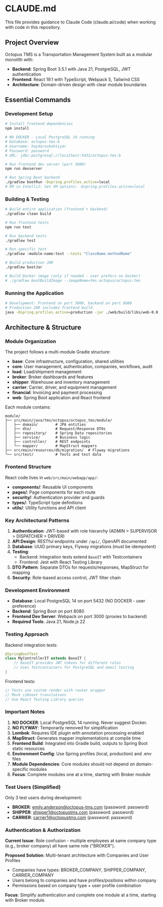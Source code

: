 # CLAUDE.md

This file provides guidance to Claude Code (claude.ai/code) when working with code in this repository.

## Project Overview

Octopus TMS is a Transportation Management System built as a modular monolith with:
- **Backend**: Spring Boot 3.5.1 with Java 21, PostgreSQL, JWT authentication
- **Frontend**: React 19.1 with TypeScript, Webpack 5, Tailwind CSS
- **Architecture**: Domain-driven design with clear module boundaries

## Essential Commands

### Development Setup
```bash
# Install frontend dependencies
npm install

# NO DOCKER - Local PostgreSQL 14 running
# Database: octopus-tms-b
# Username: haydarovbahtiyar
# Password: password
# URL: jdbc:postgresql://localhost:5432/octopus-tms-b

# Run frontend dev server (port 3000)
npm run devserver

# Run Spring Boot backend
./gradlew bootRun -Dspring.profiles.active=local
# OR in IntelliJ: Set VM options: -Dspring.profiles.active=local
```

### Building & Testing
```bash
# Build entire application (frontend + backend)
./gradlew clean build

# Run frontend tests
npm run test

# Run backend tests
./gradlew test

# Run specific test
./gradlew :module-name:test --tests "ClassName.methodName"

# Build production JAR
./gradlew bootJar

# Build Docker image (only if needed - user prefers no Docker)
# ./gradlew bootBuildImage --imageName=tms.octopus/octopus-tms
```

### Running the Application
```bash
# Development: Frontend on port 3000, backend on port 8080
# Production JAR includes frontend build
java -Dspring.profiles.active=production -jar ./web/build/libs/web-0.0.1-SNAPSHOT.jar
```

## Architecture & Structure

### Module Organization
The project follows a multi-module Gradle structure:
- **base**: Core infrastructure, configuration, shared utilities
- **core**: User management, authentication, companies, workflows, audit
- **load**: Load/shipment management
- **broker**: Broker dashboards and features
- **shipper**: Warehouse and inventory management
- **carrier**: Carrier, driver, and equipment management
- **financial**: Invoicing and payment processing
- **web**: Spring Boot application and React frontend

Each module contains:
```
module/
├── src/main/java/tms/octopus/octopus_tms/module/
│   ├── domain/        # JPA entities
│   ├── dto/           # Request/Response DTOs
│   ├── repository/    # Spring Data repositories
│   ├── service/       # Business logic
│   ├── controller/    # REST endpoints
│   └── mapper/        # MapStruct mappers
├── src/main/resources/db/migration/  # Flyway migrations
└── src/test/          # Tests and test data
```

### Frontend Structure
React code lives in `web/src/main/webapp/app/`:
- **components/**: Reusable UI components
- **pages/**: Page components for each route
- **security/**: Authentication provider and guards
- **types/**: TypeScript type definitions
- **utils/**: Utility functions and API client

### Key Architectural Patterns

1. **Authentication**: JWT-based with role hierarchy (ADMIN > SUPERVISOR > DISPATCHER > DRIVER)
2. **API Design**: RESTful endpoints under `/api/`, OpenAPI documented
3. **Database**: UUID primary keys, Flyway migrations (must be idempotent)
4. **Testing**: 
   - Backend: Integration tests extend `BaseIT` with Testcontainers
   - Frontend: Jest with React Testing Library
5. **DTO Pattern**: Separate DTOs for requests/responses, MapStruct for mapping
6. **Security**: Role-based access control, JWT filter chain

### Development Environment

- **Database**: Local PostgreSQL 14 on port 5432 (NO DOCKER - user preference)
- **Backend**: Spring Boot on port 8080
- **Frontend Dev Server**: Webpack on port 3000 (proxies to backend)
- **Required Tools**: Java 21, Node.js 22

### Testing Approach

Backend integration tests:
```java
@SpringBootTest
class MyControllerIT extends BaseIT {
    // BaseIT provides JWT tokens for different roles
    // Uses Testcontainers for PostgreSQL and email testing
}
```

Frontend tests:
```typescript
// Tests use custom render with router wrapper
// Mock i18next translations
// Use React Testing Library queries
```

### Important Notes

1. **NO DOCKER**: Local PostgreSQL 14 running. Never suggest Docker.
2. **NO FLYWAY**: Temporarily removed for simplification
3. **Lombok**: Requires IDE plugin with annotation processing enabled
4. **MapStruct**: Generates mapper implementations at compile time
5. **Frontend Build**: Integrated into Gradle build, outputs to Spring Boot static resources
6. **Environment Config**: Use Spring profiles (local, production) and .env files
7. **Module Dependencies**: Core modules should not depend on domain-specific modules
8. **Focus**: Complete modules one at a time, starting with Broker module

### Test Users (Simplified)

Only 3 test users during development:
- **BROKER**: emily.anderson@octopus-tms.com (password: password)
- **SHIPPER**: shipper1@octopustms.com (password: password)  
- **CARRIER**: carrier1@octopustms.com (password: password)

### Authentication & Authorization

**Current Issue**: Role confusion - multiple employees at same company type (e.g., broker company) all have same role ("BROKER").

**Proposed Solution**: Multi-tenant architecture with Companies and User Profiles
- Companies have types: BROKER_COMPANY, SHIPPER_COMPANY, CARRIER_COMPANY
- Users belong to companies and have profiles/positions within company
- Permissions based on company type + user profile combination

**Focus**: Simplify authentication and complete one module at a time, starting with Broker module.